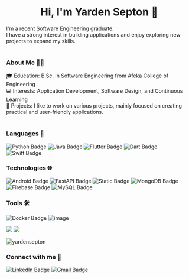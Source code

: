<h1 align="center">Hi, I'm Yarden Septon 👋</h1>
I'm a recent Software Engineering graduate.<br/>I have a strong interest in building applications and enjoy exploring new projects to expand my skills.
<br/>
<br/>
<h3 align="left">About Me 🙋‍♀️</h3>
🎓 Education: B.Sc. in Software Engineering from Afeka College of Engineering<br/>
💻 Interests: Application Development, Software Design, and Continuous Learning<br/>
🚀 Projects: I like to work on various projects, mainly focused on creating practical and user-friendly applications.<br/>
<br/>
<h3 align="left">Languages 💬</h3>

![Python Badge](https://img.shields.io/badge/Python-3776AB?style=for-the-badge&logo=python&logoColor=white) 
![Java Badge](https://img.shields.io/badge/Java-ED8B00?style=for-the-badge&logo=openjdk&logoColor=white) 
![Flutter Badge](https://img.shields.io/badge/Flutter-02569B?style=for-the-badge&logo=flutter&logoColor=white) 
![Dart Badge](https://img.shields.io/badge/Dart-0175C2?style=for-the-badge&logo=dart&logoColor=white) 
![Swift Badge](https://img.shields.io/badge/Swift-FA7343?style=for-the-badge&logo=swift&logoColor=white)

<h3 align="left">Technologies 🌐</h3>

![Android Badge](https://img.shields.io/badge/Android-3DDC84?style=for-the-badge&logo=android&logoColor=white)
![FastAPI Badge](https://img.shields.io/badge/FastAPI-005571?style=for-the-badge&logo=fastapi) 
![Static Badge](https://img.shields.io/badge/spring-green?style=for-the-badge&logo=spring&logoColor=white)
![MongoDB Badge](https://img.shields.io/badge/MongoDB-4EA94B?style=for-the-badge&logo=mongodb&logoColor=white) 
![Firebase Badge](https://img.shields.io/badge/firebase-orange?style=for-the-badge&logo=firebase)
![MySQL Badge](https://img.shields.io/badge/mysql-blue?style=for-the-badge&logo=mysql&logoColor=white)

<h3 align="left">Tools 🛠️</h3>

![Docker Badge](https://img.shields.io/badge/docker-blue?style=for-the-badge&logo=docker&logoColor=white)
![image](https://img.shields.io/badge/Git-FFD43B?style=for-the-badge&logo=git&logoColor=white&color=red)


![](http://github-profile-summary-cards.vercel.app/api/cards/profile-details?username=yardensepton&theme=nord_dark)
![](http://github-profile-summary-cards.vercel.app/api/cards/most-commit-language?username=yardensepton&theme=nord_dark)
<p align="left"> <img src="https://komarev.com/ghpvc/?username=yardensepton&label=Profile%20views&color=0e75b6&style=flat" alt="yardensepton" /> </p>


<h3 align="left">Connect with me 📲 </h3> <p align="left">
</p>

<a href="https://www.linkedin.com/in/yarden-septon-979a31224/">
    <img alt="LinkedIn Badge" src="https://img.shields.io/badge/linkedin-blue?style=for-the-badge&logo=linkedin&logoColor=white">
</a>
<a href="mailto:yardensepton@gmail.com">
    <img alt="Gmail Badge" src="https://img.shields.io/badge/gmail-red?style=for-the-badge&logo=gmail&logoColor=white">
</a>



